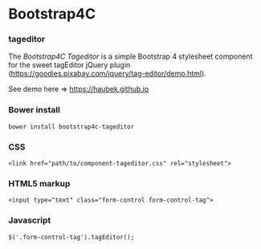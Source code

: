 # Bootstrap4C

### tageditor

The *Bootstrap4C Tageditor* is a simple Bootstrap 4 stylesheet component for the sweet tagEditor jQuery plugin (https://goodies.pixabay.com/jquery/tag-editor/demo.html).

See demo here => https://haubek.github.io

### Bower install

```
bower install bootstrap4c-tageditor
```

### CSS

```
<link href="path/to/component-tageditor.css" rel="stylesheet">
```

### HTML5 markup

```
<input type="text" class="form-control form-control-tag">
```

### Javascript

```
$('.form-control-tag').tagEditor();
```

